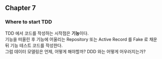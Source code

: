 ## Chapter 7

### Where to start TDD

TDD 에서 코드를 작성하는 시작점은 **기능**이다. \
기능을 떠올린 후 기능에 어울리는 Repository 또는 Active Record 를 Fake 로 채운 뒤 기능 테스트 코드를 작성한다. \
그럼 데이터 모델링은 언제, 어떻게 해야할까? DDD 와는 어떻게 어우러지는가?